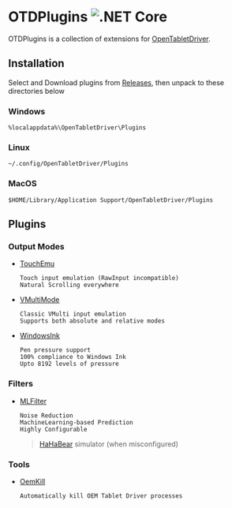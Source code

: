 
# OTDPlugins ![.NET Core](https://github.com/X9VoiD/VoiDPlugins/workflows/.NET%20Core/badge.svg)

OTDPlugins is a collection of extensions for [OpenTabletDriver](https://github.com/InfinityGhost/OpenTabletDriver).

## Installation

Select and Download plugins from [Releases](https://github.com/X9VoiD/VoiDPlugins/releases/latest), then unpack to these directories below

### Windows

`%localappdata%\OpenTabletDriver\Plugins`

### Linux

`~/.config/OpenTabletDriver/Plugins`

### MacOS

`$HOME/Library/Application Support/OpenTabletDriver/Plugins`

## Plugins

### Output Modes

- [TouchEmu](https://github.com/X9VoiD/VoiDPlugins/wiki/TouchEmu)

      Touch input emulation (RawInput incompatible)
      Natural Scrolling everywhere

- [VMultiMode](https://github.com/X9VoiD/VoiDPlugins/wiki/VMultiMode)

      Classic VMulti input emulation
      Supports both absolute and relative modes

- [WindowsInk](https://github.com/X9VoiD/VoiDPlugins/wiki/WindowsInk)

      Pen pressure support
      100% compliance to Windows Ink
      Upto 8192 levels of pressure

### Filters

- [MLFilter](https://github.com/X9VoiD/VoidPlugins/wiki/MLFilter)

      Noise Reduction
      MachineLearning-based Prediction
      Highly Configurable
    > [HaHaBear](https://www.youtube.com/channel/UC2oeDq4MU9fUvPRVn2ZuYKw) simulator (when misconfigured)

### Tools

- [OemKill](https://github.com/X9VoiD/VoiDPlugins/wiki/OemKill)

      Automatically kill OEM Tablet Driver processes
